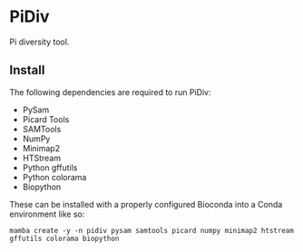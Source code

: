 # PiDiv
Pi diversity tool.
## Install
The following dependencies are required to run PiDiv:
* PySam
* Picard Tools
* SAMTools
* NumPy
* Minimap2
* HTStream
* Python gffutils
* Python colorama
* Biopython

These can be installed with a properly configured Bioconda into a Conda environment like so:

    mamba create -y -n pidiv pysam samtools picard numpy minimap2 htstream gffutils colorama biopython

